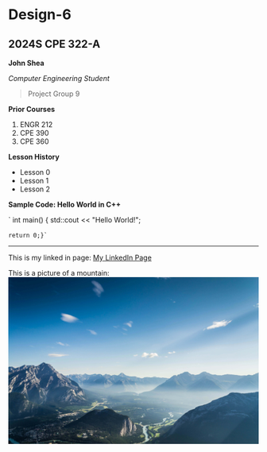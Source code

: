 # Design-6
## 2024S CPE 322-A 

**John Shea**

*Computer Engineering Student*

> Project Group 9

**Prior Courses**
1. ENGR 212
2. CPE 390
3. CPE 360

**Lesson History**
- Lesson 0
- Lesson 1
- Lesson 2


**Sample Code: Hello World in C++**

`
    int main() {
    std::cout << "Hello World!";
   
    return 0;}`

---

This is my linked in page: [My LinkedIn Page](https://www.linkedin.com/in/john-shea-a608351a6/)

This is a picture of a mountain:
![Mountain Picture](MountainPic.jpg)
